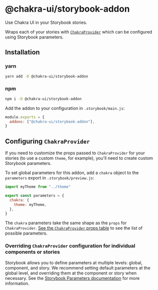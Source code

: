 # @chakra-ui/storybook-addon

Use Chakra UI in your Storybook stories.

Wraps each of your stories with [`ChakraProvider`][chakraprovider] which can be
configured using Storybook parameters.

## Installation

### yarn

```sh
yarn add -D @chakra-ui/storybook-addon
```

### npm

```sh
npm i -D @chakra-ui/storybook-addon
```

Add the addon to your configuration in `.storybook/main.js`:

```js
module.exports = {
  addons: ["@chakra-ui/storybook-addon"],
}
```

## Configuring `ChakraProvider`

If you need to customize the props passed to `ChakraProvider` for your stories
(to use a custom `theme`, for example), you'll need to create custom Storybook
parameters.

To set global parameters for this addon, add a `chakra` object to the
`parameters` export in `.storybook/preview.js`:

```js
import myTheme from "../theme"

export const parameters = {
  chakra: {
    theme: myTheme,
  },
}
```

The `chakra` parameters take the same shape as the `props` for `ChakraProvider`.
[See the `ChakraProvider` props table][chakraprovider] to see the list of
possible parameters.

### Overriding `ChakraProvider` configuration for individual components or stories

Storybook allows you to define parameters at multiple levels: global, component,
and story. We recommend setting default parameters at the global level, and
overriding them at the component or story when necessary. See the
[Storybook Parameters documentation](https://storybook.js.org/docs/react/writing-stories/parameters)
for more information.

[chakraprovider]:
  https://chakra-ui.com/docs/getting-started#chakraprovider-props